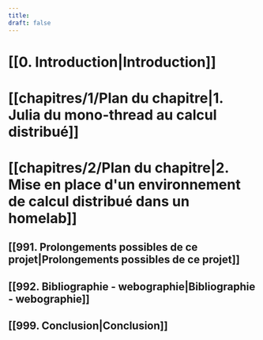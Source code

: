 ```yaml
---
title: 
draft: false
---
```

# [[0. Introduction|Introduction]]
# [[chapitres/1/Plan du chapitre|1. Julia du mono-thread au calcul distribué]]
# [[chapitres/2/Plan du chapitre|2. Mise en place d'un environnement de calcul distribué dans un homelab]]

## [[991. Prolongements possibles de ce projet|Prolongements possibles de ce projet]]
## [[992. Bibliographie - webographie|Bibliographie - webographie]]
## [[999. Conclusion|Conclusion]]

